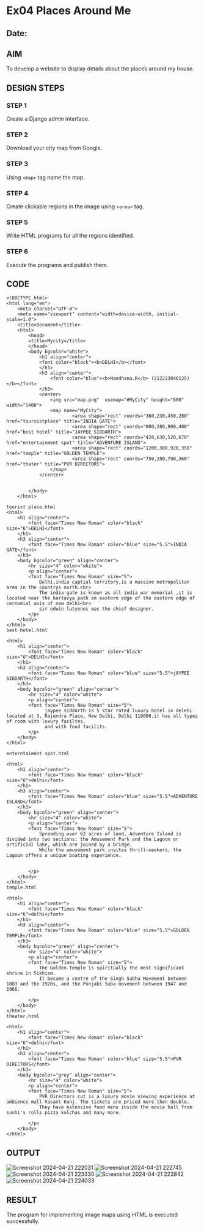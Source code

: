 # Ex04 Places Around Me
## Date: 

## AIM
To develop a website to display details about the places around my house.

## DESIGN STEPS

### STEP 1
Create a Django admin interface.

### STEP 2
Download your city map from Google.

### STEP 3
Using ```<map>``` tag name the map.

### STEP 4
Create clickable regions in the image using ```<area>``` tag.

### STEP 5
Write HTML programs for all the regions identified.

### STEP 6
Execute the programs and publish them.

## CODE
```
<!DOCTYPE html>
<html lang="en">
    <meta charset="UTF-8">
    <meta name="viewport" content="width=device-width, initial-scale=1.0">
    <title>Document</title>
    <html>
        <head>
        <title>Mycity</title>
        </head>
        <body bgcolor="white">
            <h1 align="center">
            <font color="black"><b>DELHI</b></font>
            </h1>
            <h3 align="center">
                <font color="blue"><b>Nandhana.R</b> (212223040125)</b></font>
            </h3>
            <center>
                <img src="map.png"  usemap="#MyCity" height="600" width="1400">
                <map name="MyCity">
                        <area shape="rect" coords="360,230,450,280" href="toursistplace" title="INDIA GATE">     
                        <area shape="rect" coords="800,280,900,400" href="best hotel" title="JAYPEE SIDDARTH">
                        <area shape="rect" coords="420,630,520,670" href="entertainment spot" title="ADVENTURE ISLAND">
                        <area shape="rect" coords="1200,300,920,350" href="temple" title="GOLDEN TEMPLE">
                        <area shape="rect" coords="750,280,790,360" href="thater" title="PVR DIRECTORS">
                </map>
            </center>
           
    
        </body>
    </html>

tourist place.html
<html>
    <h1 align="center">
        <font face="Times New Roman" color="black" size="6">DELHI</font>
    </h1>
    <h3 align="center">
        <font face="Times New Roman" color="blue" size="5.5">INDIA GATE</font>
    </h3>
    <body bgcolor="green" align="center">
        <hr size="4" color="white">
        <p align="center">
        <font face="Times New Roman" size="5">
            Delhi,india captial territory,is a massive metropolitan area in the countrys north.<br>
            The india gate is known as all india war memorial ,it is located near the kartavya path on eastern edge of the eastern edge of cernomial axis of new delhi<br>
            sir edwin lutyenes was the chief designer.
        </p>
    </body>
</html>
best hotel.html

<html>
    <h1 align="center">
        <font face="Times New Roman" color="black" size="6">DELHI</font>
    </h1>
    <h3 align="center">
        <font face="Times New Roman" color="blue" size="5.5">jAYPEE SIDDARTH</font>
    </h3>
    <body bgcolor="green" align="center">
        <hr size="4" color="white">
        <p align="center">
        <font face="Times New Roman" size="5">
              jaypee siddarth is 5 star rated luxury hotel in delehi located at 3, Rajendra Place, New Delhi, Delhi 110008.it has all types of room with luxury faciltes.
              and with food facilits.
        </p>
    </body>
</html>

enterntaiment spot.html

<html>
    <h1 align="center">
        <font face="Times New Roman" color="black" size="6">delhi</font>
    </h1>
    <h3 align="center">
        <font face="Times New Roman" color="blue" size="5.5">ADVENTURE ISLAND</font>
    </h3>
    <body bgcolor="green" align="center">
        <hr size="4" color="white">
        <p align="center">
        <font face="Times New Roman" size="5">
            Spreading over 62 acres of land, Adventure Island is divided into two sections: the Amusement Park and the Lagoon or artificial lake, which are joined by a bridge. 
            While the amusement park invites thrill-seekers, the Lagoon offers a unique boating experience.
  
    
        </p>
    </body>
</html>
temple.html

<html>
    <h1 align="center">
        <font face="Times New Roman" color="black" size="6">delhi</font>
    </h1>
    <h3 align="center">
        <font face="Times New Roman" color="blue" size="5.5">GOLDEN TEMPLE</font>
    </h3>
    <body bgcolor="green" align="center">
        <hr size="4" color="white">
        <p align="center">
        <font face="Times New Roman" size="5">
            The Golden Temple is spiritually the most significant shrine in Sikhism. 
            It became a centre of the Singh Sabha Movement between 1883 and the 1920s, and the Punjabi Suba movement between 1947 and 1966.
            
        </p>
    </body>
</html>
theater.html

<html>
    <h1 align="center">
        <font face="Times New Roman" color="black" size="6">delhi</font>
    </h1>
    <h3 align="center">
        <font face="Times New Roman" color="blue" size="5.5">PVR DIRECTORS</font>
    </h3>
    <body bgcolor="grey" align="center">
        <hr size="4" color="white">
        <p align="center">
        <font face="Times New Roman" size="5">
            PVR Directors cut is a luxury movie viewing experience at ambience mall Vasant Kunj. The tickets are priced more then double. 
            They have extensive food menu inside the movie hall from sushi's rolls pizza kulchas and many more.
            
        </p>
    </body>
</html>
```
    


## OUTPUT

![Screenshot 2024-04-21 222031](https://github.com/Nandy-nan/NearMe/assets/153698914/9d42becc-094b-41d9-9271-c309f6b50f28)
![Screenshot 2024-04-21 222745](https://github.com/Nandy-nan/NearMe/assets/153698914/09a42aea-6700-4aa7-a48a-f19d900ab086)
![Screenshot 2024-04-21 223330](https://github.com/Nandy-nan/NearMe/assets/153698914/0b18d9d2-683d-4717-a739-e96ad53e024e)
![Screenshot 2024-04-21 223842](https://github.com/Nandy-nan/NearMe/assets/153698914/70db893b-b8ef-4262-813b-beea4ee40a8f)
![Screenshot 2024-04-21 224033](https://github.com/Nandy-nan/NearMe/assets/153698914/e0b216db-7212-428f-95df-462109eb0362)










## RESULT
The program for implementing image maps using HTML is executed successfully.
